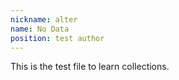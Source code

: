 ```yaml
---
nickname: alter
name: No Data
position: test author
---
```

This is the test file to learn collections.